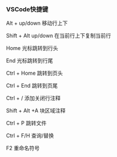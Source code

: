### VSCode快捷键

Alt + up/down 移动行上下

Shift + Alt up/down 在当前行上下复制当前行

Home 光标跳转到行头

End 光标跳转到行尾

Ctrl + Home 跳转到页头

Ctrl + End 跳转到页尾

Ctrl + / 添加关闭行注释

Shift + Alt +A 块区域注释

Ctrl + P 跳转文件

Ctrl + F/H 查询/替换

F2 重命名符号
